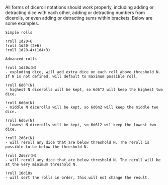 All forms of diceroll notations should work properly, including adding or detracting dice with each other, adding or detracting numbers from dicerolls, or even adding or detracting sums within brackets. Below are some examples.

```
Simple rolls

!roll 1d20+6
!roll 1d20-(2+6)
!roll 1d20-4+(1d4+3)

Advanced rolls

!roll 1d20x(N)
- exploding dice, will add extra dice on each roll above threshold N. If N is not defined, will default to maximum possible roll.

!roll 6d6^(N)
- highest N dicerolls will be kept, so 6d6^2 will keep the highest two dice.

!roll 6d6m(N)
- middle N dicerolls will be kept, so 6d6m2 will keep the middle two dice.

!roll 6d6v(N)
- lowest N dicerolls will be kept, so 6d6l2 wil keep the lowest two dice.

!roll 2d6r(N)
- will reroll any dice that are below threshold N. The reroll is possible to be below the threshold N.

!roll 2d6rr(N)
- will reroll any dice that are below threshold N. The reroll will be at the very minimum threshold N.

!roll 10d10s
- will sort the rolls in order, this will not change the result.
```